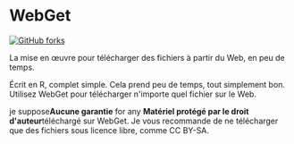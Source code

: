 # WebGet

[![GitHub forks](https://img.shields.io/github/forks/Tyler887/WebGet?label=Fork&style=social)](https://github.com/Tyler887/WebGet/fork)

La mise en œuvre pour télécharger des fichiers à partir du Web, en peu de temps.

Écrit en R, complet simple. Cela prend peu de temps, tout simplement bon. Utilisez WebGet pour
télécharger n'importe quel fichier sur le Web.

je suppose**Aucune garantie** for any **Matériel protégé par le droit d'auteur**téléchargé sur WebGet.
Je vous recommande de ne télécharger que des fichiers sous licence libre, comme
CC BY-SA.
